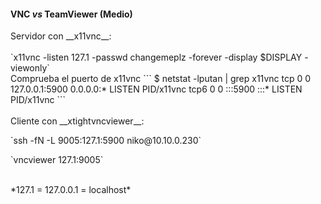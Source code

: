 #### VNC *vs* TeamViewer (Medio)
<div>
Servidor con __x11vnc__:<br><br>
`x11vnc -listen 127.1 -passwd changemeplz -forever -display $DISPLAY -viewonly`
</div> <!-- .element: class="fragment fade-left" -->

<div>
Comprueba el puerto de x11vnc
```
$ netstat -lputan | grep x11vnc
tcp        0      0 127.0.0.1:5900          0.0.0.0:*               LISTEN      PID/x11vnc        
tcp6       0      0 :::5900                 :::*                    LISTEN      PID/x11vnc
```
</div> <!-- .element: class="fragment fade-left" -->

<br>
<div>
Cliente con __xtightvncviewer__:
<p>`ssh -fN -L 9005:127.1:5900 niko@10.10.0.230`</p>
</div> <!-- .element: class="fragment fade-right" -->

<div>
<p>`vncviewer 127.1:9005`</p>
</div>  <!-- .element: class="fragment fade-right" -->

<br>
*127.1 = 127.0.0.1 = localhost*
